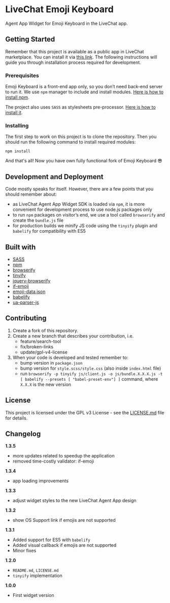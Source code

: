 # LiveChat Emoji Keyboard

Agent App Widget for Emoji Keyboard in the LiveChat app.

## Getting Started

Remember that this project is available as a public app in LiveChat marketplace. You can install it via [this link](https://my.livechatinc.com/settings/apps?install=NxBGpEfqXnnBFKeF). The following instructions will guide you through installation process required for development.

### Prerequisites

Emoji Keyboard is a front-end app only, so you don’t need back-end server to run it. We use `npm` manager to include and install modules. [Here is how to install npm](https://www.npmjs.com/get-npm).

The project also uses `SASS` as stylesheets pre-processor. [Here is how to install it](https://sass-lang.com/install).

### Installing

The first step to work on this project is to clone the repository. Then you should run the following command to install required modules:

```
npm install
```

And that's all! Now you have own fully functional fork of Emoji Keyboard 😎

## Development and Deployment

Code mostly speaks for itself. However, there are a few points that you should remember about:
* as LiveChat Agent App Widget SDK is loaded via `npm`, it is more convenient for development process to use node.js packages only
* to run `npm` packages on visitor’s end, we use a tool called `browserify` and create the `bundle.js` file
* for production builds we minify JS code using the `tinyify` plugin and `babelify` for compatibility with ES5  

## Built with

* [SASS](https://sass-lang.com/)
* [npm](https://www.npmjs.com/)
* [browserify](http://browserify.org/)
* [tinyify](https://github.com/browserify/tinyify)
* [jquery-browserify](https://www.npmjs.com/package/jquery-browserify)
* [if-emoji](https://www.npmjs.com/package/if-emoji)
* [emoji-data.json](https://github.com/iamcal/emoji-data)
* [babelify](https://github.com/babel/babelify)
* [ua-parser-js](https://github.com/faisalman/ua-parser-js)

## Contributing

1. Create a fork of this repository.
2. Create a new branch that describes your contribution, i.e.
    - feature/search-tool
    - fix/broken-links
    - update/gpl-v4-license
3. When your code is developed and tested remember to:
    - bump version in `package.json`
    - bump version for `style.scss/style.css` (also inside `index.html` file)
    - run `browserify -p tinyify js/client.js -o js/bundle.X.X.X.js -t [ babelify --presets [ "babel-preset-env"] ]` command, where `X.X.X` is the new version

## License

This project is licensed under the GPL v3 License - see the [LICENSE.md](LICENSE.md) file for details.

## Changelog

**1.3.5**
* more updates related to speedup the application 
* removed time-costly validator: if-emoji

**1.3.4**
* app loading improvements

**1.3.3**
* adjust widget styles to the new LiveChat Agent App design

**1.3.2**
* show OS Support link if emojis are not supported

**1.3.1**
* Added support for ES5 with `babelify`
* Added visual callback if emojis are not supported
* Minor fixes

**1.2.0**
* `README.md`, `LICENSE.md`
* `tinyify` implementation

**1.0.0**
* First widget version